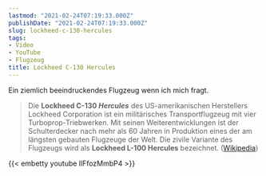 ```yaml
---
lastmod: "2021-02-24T07:19:33.000Z"
publishDate: "2021-02-24T07:19:33.000Z"
slug: lockheed-c-130-hercules
tags:
- Video
- YouTube
- Flugzeug
title: Lockheed C-130 Hercules
---
```


Ein ziemlich beeindruckendes Flugzeug wenn ich mich fragt.

> Die **Lockheed C-130 *Hercules*** des US-amerikanischen Herstellers Lockheed Corporation ist ein militärisches Transportflugzeug mit vier Turboprop-Triebwerken. Mit seinen Weiterentwicklungen ist der Schulterdecker nach mehr als 60 Jahren in Produktion eines der am längsten gebauten Flugzeuge der Welt. Die zivile Variante des Flugzeugs wird als **Lockheed L-100 Hercules** bezeichnet. ([Wikipedia](https://de.wikipedia.org/wiki/Lockheed_C-130))

{{< embetty youtube llFfozMmbP4 >}}